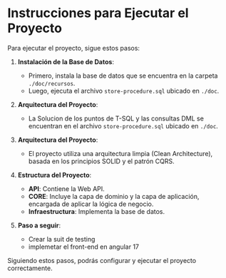 # Instrucciones para Ejecutar el Proyecto

Para ejecutar el proyecto, sigue estos pasos:

1. **Instalación de la Base de Datos**:

   - Primero, instala la base de datos que se encuentra en la carpeta `./doc/recursos`.
   - Luego, ejecuta el archivo `store-procedure.sql` ubicado en `./doc`.

2. **Arquitectura del Proyecto**:

   - La Solucion de los puntos de T-SQL y las consultas DML se encuentran en el archivo `store-procedure.sql` ubicado en `./doc`.

3. **Arquitectura del Proyecto**:

   - El proyecto utiliza una arquitectura limpia (Clean Architecture), basada en los principios SOLID y el patrón CQRS.

4. **Estructura del Proyecto**:

   - **API**: Contiene la Web API.
   - **CORE**: Incluye la capa de dominio y la capa de aplicación, encargada de aplicar la lógica de negocio.
   - **Infraestructura**: Implementa la base de datos.

5. **Paso a seguir**:

   - Crear la suit de testing
   - implemetar el front-end en angular 17

Siguiendo estos pasos, podrás configurar y ejecutar el proyecto correctamente.
